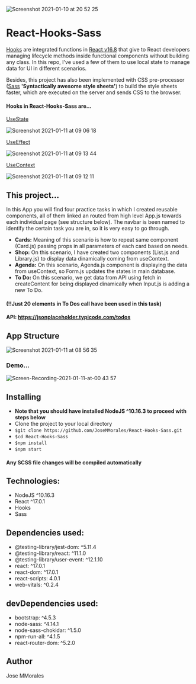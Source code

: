![Screenshot 2021-01-10 at 20 52 25](https://user-images.githubusercontent.com/43299285/104133764-de48c980-5385-11eb-8f87-629c05ea405f.png)

# React-Hooks-Sass 

[Hooks](https://reactjs.org/docs/hooks-faq.html#do-i-need-to-rewrite-all-my-class-components) are integrated functions in [React v16.8](https://reactjs.org/blog/2019/02/06/react-v16.8.0.html) that give to React developers managing lifecycle methods inside functional components without building any class. In this repo, I've used a few of them to use local state to manage data for UI in different scenarios. 

Besides, this project has also been implemented with CSS pre-processor ([Sass](https://create-react-app.dev/docs/adding-a-sass-stylesheet/) **'Syntactically awesome style sheets'**) to build the style sheets faster, which are executed on the server and sends CSS to the browser.

#### Hooks in React-Hooks-Sass are...

[UseState](https://reactjs.org/docs/hooks-state.html)

![Screenshot 2021-01-11 at 09 06 18](https://user-images.githubusercontent.com/43299285/104157846-492ceb80-53ec-11eb-8af5-774f456a4679.png)

[UseEffect](https://reactjs.org/docs/hooks-effect.html) 

![Screenshot 2021-01-11 at 09 13 44](https://user-images.githubusercontent.com/43299285/104158296-4f6f9780-53ed-11eb-95fd-9b82e2547efa.png)

[UseContext](https://reactjs.org/docs/hooks-reference.html#usecontext)

![Screenshot 2021-01-11 at 09 12 11](https://user-images.githubusercontent.com/43299285/104158172-19321800-53ed-11eb-8fee-09dbff70987f.png)

## This project...
In this App you will find four practice tasks in which I created reusable components, all of them linked an routed from high level App.js towards each individual page (see structure below). The navbar is been named to identify the certain task you are in, so it is very easy to go through. 

* **Cards:** Meaning of this scenario is how to repeat same component (Card.js) passing props in all parameters of each card based on needs.
* **Shop:** On this scenario, I have created two components (List.js and Library.js) to display data dinamically coming from useContext.
* **Agenda:** On this scenario, Agenda.js component is displaying the data from useContext, so Form.js updates the states in main database.
* **To Do:** On this scenario, we get data from API using fetch in createContent for being displayed dinamically when Input.js is adding a new To Do.

#### (!!Just 20 elements in To Dos call have been used in this task)
#### API: https://jsonplaceholder.typicode.com/todos 

## App Structure
![Screenshot 2021-01-11 at 08 56 35](https://user-images.githubusercontent.com/43299285/104157195-f4d53c00-53ea-11eb-8928-ca97ab42d97c.png)

### Demo...
![Screen-Recording-2021-01-11-at-00 43 57](https://user-images.githubusercontent.com/43299285/104138776-aef68480-53a6-11eb-91d6-c7e0045b89f0.gif)

## Installing
* **Note that you should have installed NodeJS ^10.16.3 to proceed with steps below**
* Clone the project to your local directory
* `$git clone https://github.com/JoseMMorales/React-Hooks-Sass.git`
* `$cd React-Hooks-Sass`
* `$npm install`
* `$npm start`

#### Any SCSS file changes will be compiled automatically 

## Technologies: 
* NodeJS ^10.16.3
* React ^17.0.1
* Hooks
* Sass

## Dependencies used: 
* @testing-library/jest-dom: ^5.11.4
* @testing-library/react: ^11.1.0
* @testing-library/user-event: ^12.1.10
* react: ^17.0.1
* react-dom: ^17.0.1
* react-scripts: 4.0.1
* web-vitals: ^0.2.4

## devDependencies used: 
* bootstrap: ^4.5.3
* node-sass: ^4.14.1
* node-sass-chokidar: ^1.5.0
* npm-run-all: ^4.1.5
* react-router-dom: ^5.2.0

## Author
Jose MMorales
